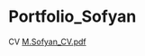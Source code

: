 # Portfolio_Sofyan
CV
[M.Sofyan_CV.pdf](https://github.com/fiyan123/Portfolio_Sofyan/files/11598434/M.Sofyan_CV.pdf)
